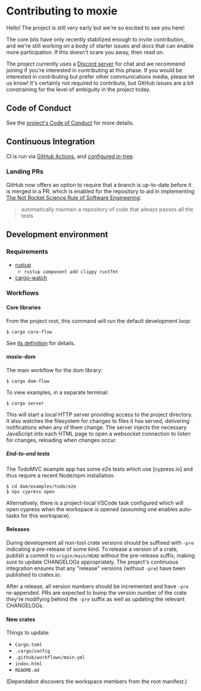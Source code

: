 # Contributing to moxie

Hello! The project is still very early but we're so excited to see you here!

The core bits have only recently stabilized enough to invite contribution, and we're still working
on a body of starter issues and docs that can enable more participation. If this doesn't scare you
away, then read on.

The project currently uses a [Discord server](https://discord.gg/vTAzk3d) for chat and we
recommend joining if you're interested in contributing at this phase. If you would be interested in
contributing but prefer other communications media, please let us know! It's certainly not
required to contribute, but GitHub issues are a bit constraining for the level of ambiguity in the
project today.

## Code of Conduct

See the [project's Code of Conduct](./CODE_OF_CONDUCT.md) for more details.

## Continuous Integration

CI is run via [GitHub Actions](https://github.com/anp/moxie/actions), and
[configured in-tree](.github/workflows/main.yml).

### Landing PRs

GitHub now offers an option to require that a branch is up-to-date before it is merged in a PR, which is enabled for the repository to aid in implementing [The Not Rocket Science Rule of Software Engineering](https://graydon.livejournal.com/186550.html):

> automatically maintain a repository of code that always passes all the tests

## Development environment

### Requirements

* [rustup](https://rustup.rs)
  * `rustup component add clippy rustfmt`
* [cargo-watch](https://crates.io/crates/cargo-watch)

### Workflows

#### Core libraries

From the project root, this command will run the default development loop:

```shell
$ cargo core-flow
```

See [its definition](./.cargo/config) for details.

#### moxie-dom

The main workflow for the dom library:

```shell
$ cargo dom-flow
```

To view examples, in a separate terminal:

```shell
$ cargo server
```

This will start a local HTTP server providing access to the project directory. It also watches the
filesystem for changes to files it has served, delivering notifications when any of them
change. The server injects the necessary JavaScript into each HTML page to open a websocket
connection to listen for changes, reloading when changes occur.

##### End-to-end tests

The TodoMVC example app has some e2e tests which use [cypress.io] and thus require a recent Node/npm
installation.

```
$ cd dom/examples/todo/e2e
$ npx cypress open
```

Alternatively, there is a project-local VSCode task configured which will open cypress when the
workspace is opened (assuming one enables auto-tasks for this workspace).

#### Releases

During development all non-tool crate versions should be suffixed with `-pre` indicating a
pre-release of some kind. To release a version of a crate, publish a commit to `origin/main/HEAD`
without the pre-release suffix, making sure to update CHANGELOGs appropriately. The project's
continuous integration ensures that any "release" versions (without `-pre`) have been published to
crates.io.

After a release, all version numbers should be incremented and have `-pre` re-appended. PRs are
expected to bump the version number of the crate they're modifying behind the `-pre` suffix as well
as updating the relevant CHANGELOGs.

#### New crates

Things to update:

* `Cargo.toml`
* `.cargo/config`
* `.github/workflows/main.yml`
* `index.html`
* `README.md`

(Dependabot discovers the workspace members from the root manifest.)
